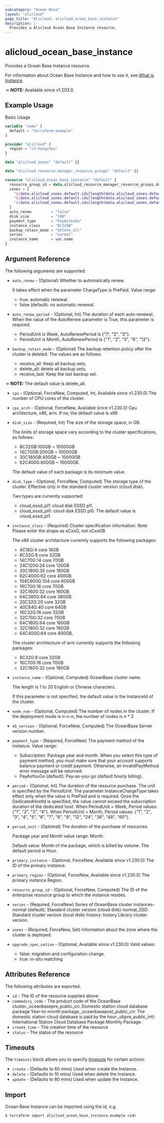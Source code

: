 ```yaml
---
subcategory: "Ocean Base"
layout: "alicloud"
page_title: "Alicloud: alicloud_ocean_base_instance"
description: |-
  Provides a Alicloud Ocean Base Instance resource.
---
```


# alicloud_ocean_base_instance

Provides a Ocean Base Instance resource.



For information about Ocean Base Instance and how to use it, see [What is Instance](https://www.alibabacloud.com/help/en/apsaradb-for-oceanbase/latest/what-is-oceanbase-database).

-> **NOTE:** Available since v1.203.0.

## Example Usage

Basic Usage

```terraform
variable "name" {
  default = "terraform-example"
}

provider "alicloud" {
  region = "cn-hangzhou"
}

data "alicloud_zones" "default" {}

data "alicloud_resource_manager_resource_groups" "default" {}

resource "alicloud_ocean_base_instance" "default" {
  resource_group_id = data.alicloud_resource_manager_resource_groups.default.ids.0
  zones = [
    "${data.alicloud_zones.default.ids[length(data.alicloud_zones.default.ids) - 2]}",
    "${data.alicloud_zones.default.ids[length(data.alicloud_zones.default.ids) - 3]}",
    "${data.alicloud_zones.default.ids[length(data.alicloud_zones.default.ids) - 4]}"
  ]
  auto_renew         = "false"
  disk_size          = "100"
  payment_type       = "PayAsYouGo"
  instance_class     = "8C32GB"
  backup_retain_mode = "delete_all"
  series             = "normal"
  instance_name      = var.name
}
```

## Argument Reference

The following arguments are supported:
* `auto_renew` - (Optional) Whether to automatically renew.

  It takes effect when the parameter ChargeType is PrePaid. Value range:
  - true: automatic renewal.
  - false (default): no automatic renewal.
* `auto_renew_period` - (Optional, Int) The duration of each auto-renewal. When the value of the AutoRenew parameter is True, this parameter is required.
  - PeriodUnit is Week, AutoRenewPeriod is {"1", "2", "3"}.
  - PeriodUnit is Month, AutoRenewPeriod is {"1", "2", "3", "6", "12"}.
* `backup_retain_mode` - (Optional) The backup retention policy after the cluster is deleted. The values are as follows:
  - receive_all: Keep all backup sets;
  - delete_all: delete all backup sets;
  - receive_last: Keep the last backup set.

-> **NOTE:**   The default value is delete_all.
* `cpu` - (Optional, ForceNew, Computed, Int, Available since v1.230.0) The number of CPU cores of the cluster.
* `cpu_arch` - (Optional, ForceNew, Available since v1.230.0) Cpu architecture, x86, arm. If no, the default value is x86

* `disk_size` - (Required, Int) The size of the storage space, in GB.

  The limits of storage space vary according to the cluster specifications, as follows:
  - 8C32GB:100GB ~ 10000GB
  - 14C70GB:200GB ~ 10000GB
  - 30C180GB:400GB ~ 10000GB
  - 62C400G:800GB ~ 10000GB.

  The default value of each package is its minimum value.
* `disk_type` - (Optional, ForceNew, Computed) The storage type of the cluster. Effective only in the standard cluster version (cloud disk).

  Two types are currently supported:
  - cloud_essd_pl1: cloud disk ESSD pl1.
  - cloud_essd_pl0: cloud disk ESSD pl0. The default value is cloud_essd_pl1.
* `instance_class` - (Required) Cluster specification information. Note Please enter the shape as xCxxG, not xCxxGB

  The x86 cluster architecture currently supports the following packages:
  - 4C16G:4 core 16GB
  - 8C32G:8 core 32GB
  - 14C70G:14 core 70GB
  - 24C120G:24 core 120GB
  - 30C180G:30 core 180GB
  - 62C400G:62 core 400GB
  - 104C600G:104 core 600GB
  - 16C70G:16 core 70GB
  - 32C160G:32 core 160GB
  - 64C380G:64 core 380GB
  - 20C32G:20 core 32GB
  - 40C64G:40 core 64GB
  - 16C32G:16 core 32GB
  - 32C70G:32 core 70GB
  - 64C180G:64 core 180GB
  - 32C180G:32 core 180GB
  - 64C400G:64 core 400GB,

  The cluster architecture of arm currently supports the following packages:
  - 8C32G:8 core 32GB
  - 16C70G:16 core 70GB
  - 32C180G:32 core 180GB
* `instance_name` - (Optional, Computed) OceanBase cluster name.

  The length is 1 to 20 English or Chinese characters.

  If this parameter is not specified, the default value is the InstanceId of the cluster.
* `node_num` - (Optional, Computed) The number of nodes in the cluster. If the deployment mode is n-n-n, the number of nodes is n * 3
* `ob_version` - (Optional, ForceNew, Computed) The OceanBase Server version number.
* `payment_type` - (Required, ForceNew) The payment method of the instance. Value range:
  - Subscription: Package year and month. When you select this type of payment method, you must make sure that your account supports balance payment or credit payment. Otherwise, an InvalidPayMethod error message will be returned. 
  - PayAsYouGo (default): Pay-as-you-go (default hourly billing).
* `period` - (Optional, Int) The duration of the resource purchase. The unit is specified by the PeriodUnit. The parameter InstanceChargeType takes effect only when the value is PrePaid and is required. Once the DedicatedHostId is specified, the value cannot exceed the subscription duration of the dedicated host. When PeriodUnit = Week, Period values: {"1", "2", "3", "4"}. When PeriodUnit = Month, Period values: {"1", "2", "3", "4", "5", "6", "7", "8", "9", "12", "24", "36", "48", "60"}.
* `period_unit` - (Optional) The duration of the purchase of resources.

  Package year and Month value range: Month.

  Default value: Month of the package, which is billed by volume. The default period is Hour.
* `primary_instance` - (Optional, ForceNew, Available since v1.230.0) The ID of the primary instance.
* `primary_region` - (Optional, ForceNew, Available since v1.230.0) The primary instance Region.
* `resource_group_id` - (Optional, ForceNew, Computed) The ID of the enterprise resource group to which the instance resides.
* `series` - (Required, ForceNew) Series of OceanBase cluster instances-normal (default): Standard cluster version (cloud disk)-normal_SSD: Standard cluster version (local disk)-history: history Library cluster version.
* `zones` - (Required, ForceNew, Set) Information about the zone where the cluster is deployed.
* `upgrade_spec_native` - (Optional, Available since v1.230.0) Valid values:
  - false: migration and configuration change.
  - true: in-situ matching

## Attributes Reference

The following attributes are exported:
* `id` - The ID of the resource supplied above.
* `commodity_code` - The product code of the OceanBase cluster._oceanbasepre_public_cn: Domestic station cloud database package Year-to-month package._oceanbasepost_public_cn: The domestic station cloud database is paid by the hour._obpre_public_intl: International Station Cloud Database Package Monthly Package.
* `create_time` - The creation time of the resource
* `status` - The status of the resource

## Timeouts

The `timeouts` block allows you to specify [timeouts](https://www.terraform.io/docs/configuration-0-11/resources.html#timeouts) for certain actions:
* `create` - (Defaults to 60 mins) Used when create the Instance.
* `delete` - (Defaults to 10 mins) Used when delete the Instance.
* `update` - (Defaults to 80 mins) Used when update the Instance.

## Import

Ocean Base Instance can be imported using the id, e.g.

```shell
$ terraform import alicloud_ocean_base_instance.example <id>
```